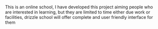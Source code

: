 This is an online school, I have developed this project aiming people who are interested in learning, but they are limited 
to time either due work or facilities, drizzle school will offer complete and user friendly interface for them
